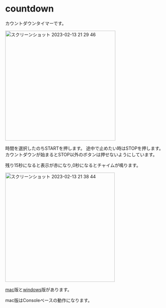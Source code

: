 # countdown
カウントダウンタイマーです。

<img width="350" alt="スクリーンショット 2023-02-13 21 29 46" src="https://user-images.githubusercontent.com/120151701/218458397-4fb3a801-e61c-41f9-8da2-7afbffbbf673.png">

時間を選択したのちSTARTを押します。
途中で止めたい時はSTOPを押します。カウントダウンが始まるとSTOP以外のボタンは押せないようにしています。


残り15秒になると表示が赤になり,0秒になるとチャイムが鳴ります。

<img width="348" alt="スクリーンショット 2023-02-13 21 38 44" src="https://user-images.githubusercontent.com/120151701/218459853-8ed1acbd-7049-4460-bc8a-b44789478a5d.png">

[mac](https://github.com/tkedjp/countdown/blob/main/timer_mac.zip)版と[windows](https://github.com/tkedjp/countdown/blob/main/timer_win.zip)版があります。

mac版はConsoleベースの動作になります。
